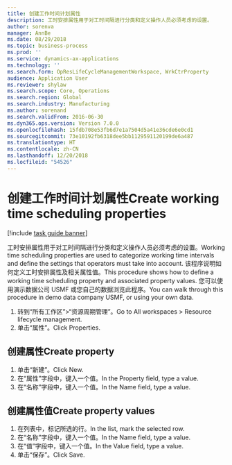 ```yaml
---
title: 创建工作时间计划属性
description: 工时安排属性用于对工时间隔进行分类和定义操作人员必须考虑的设置。
author: sorenva
manager: AnnBe
ms.date: 08/29/2018
ms.topic: business-process
ms.prod: ''
ms.service: dynamics-ax-applications
ms.technology: ''
ms.search.form: OpResLifeCycleManagementWorkspace, WrkCtrProperty
audience: Application User
ms.reviewer: shylaw
ms.search.scope: Core, Operations
ms.search.region: Global
ms.search.industry: Manufacturing
ms.author: sorenand
ms.search.validFrom: 2016-06-30
ms.dyn365.ops.version: Version 7.0.0
ms.openlocfilehash: 15fdb708e53fb6d7e1a7504d5a41e36cde6e0cd1
ms.sourcegitcommit: 73e10192fb6318dee5bb1129591120199de6a487
ms.translationtype: HT
ms.contentlocale: zh-CN
ms.lasthandoff: 12/20/2018
ms.locfileid: "54526"
---
```

# <a name="create-working-time-scheduling-properties"></a><span data-ttu-id="2ef2a-103">创建工作时间计划属性</span><span class="sxs-lookup"><span data-stu-id="2ef2a-103">Create working time scheduling properties</span></span>

[!include [task guide banner](../../includes/task-guide-banner.md)]

<span data-ttu-id="2ef2a-104">工时安排属性用于对工时间隔进行分类和定义操作人员必须考虑的设置。</span><span class="sxs-lookup"><span data-stu-id="2ef2a-104">Working time scheduling properties are used to categorize working time intervals and define the settings that operators must take into account.</span></span> <span data-ttu-id="2ef2a-105">该程序说明如何定义工时安排属性及相关属性值。</span><span class="sxs-lookup"><span data-stu-id="2ef2a-105">This procedure shows how to define a working time scheduling property and associated property values.</span></span> <span data-ttu-id="2ef2a-106">您可以使用演示数据公司 USMF 或您自己的数据浏览此程序。</span><span class="sxs-lookup"><span data-stu-id="2ef2a-106">You can walk through this procedure in demo data company USMF, or using your own data.</span></span>

1. <span data-ttu-id="2ef2a-107">转到“所有工作区”>“资源周期管理”。</span><span class="sxs-lookup"><span data-stu-id="2ef2a-107">Go to All workspaces > Resource lifecycle management.</span></span>
2. <span data-ttu-id="2ef2a-108">单击“属性”。</span><span class="sxs-lookup"><span data-stu-id="2ef2a-108">Click Properties.</span></span>

## <a name="create-property"></a><span data-ttu-id="2ef2a-109">创建属性</span><span class="sxs-lookup"><span data-stu-id="2ef2a-109">Create property</span></span>
1. <span data-ttu-id="2ef2a-110">单击“新建”。</span><span class="sxs-lookup"><span data-stu-id="2ef2a-110">Click New.</span></span>
2. <span data-ttu-id="2ef2a-111">在“属性”字段中，键入一个值。</span><span class="sxs-lookup"><span data-stu-id="2ef2a-111">In the Property field, type a value.</span></span>
3. <span data-ttu-id="2ef2a-112">在“名称”字段中，键入一个值。</span><span class="sxs-lookup"><span data-stu-id="2ef2a-112">In the Name field, type a value.</span></span>

## <a name="create-property-values"></a><span data-ttu-id="2ef2a-113">创建属性值</span><span class="sxs-lookup"><span data-stu-id="2ef2a-113">Create property values</span></span>
1. <span data-ttu-id="2ef2a-114">在列表中，标记所选的行。</span><span class="sxs-lookup"><span data-stu-id="2ef2a-114">In the list, mark the selected row.</span></span>
2. <span data-ttu-id="2ef2a-115">在“名称”字段中，键入一个值。</span><span class="sxs-lookup"><span data-stu-id="2ef2a-115">In the Name field, type a value.</span></span>
3. <span data-ttu-id="2ef2a-116">在“值”字段中，键入一个值。</span><span class="sxs-lookup"><span data-stu-id="2ef2a-116">In the Value field, type a value.</span></span>
4. <span data-ttu-id="2ef2a-117">单击“保存”。</span><span class="sxs-lookup"><span data-stu-id="2ef2a-117">Click Save.</span></span>

